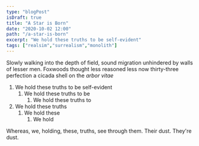 ```yaml
---
type: "blogPost"
isDraft: true
title: "A Star is Born"
date: "2020-10-02 12:00"
path: "/a-star-is-born"
excerpt: "We hold these truths to be self-evident"
tags: ["realsim","surrealism","monolith"]
---
```


Slowly walking into the depth of field, sound migration unhindered by walls of lesser men. Foxwoods thought less reasoned less now thirty-three perfection a cicada shell on the _arbor vitae_

1. We hold these truths to be self-evident
	1. We hold these truths to be
		1. We hold these truths to
2. We hold these truths
	1. We hold these
		1. We hold

Whereas, we, holding, these, truths, see through them. Their dust. They're dust.